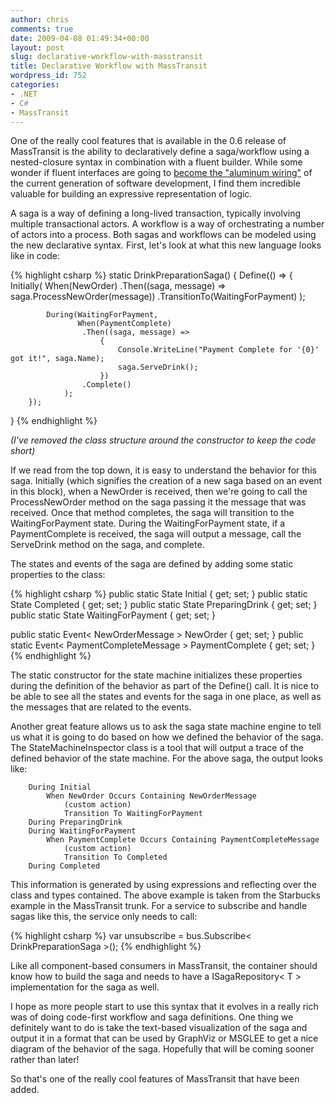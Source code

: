 ```yaml
---
author: chris
comments: true
date: 2009-04-08 01:49:34+00:00
layout: post
slug: declarative-workflow-with-masstransit
title: Declarative Workflow with MassTransit
wordpress_id: 752
categories:
- .NET
- C#
- MassTransit
---
```


One of the really cool features that is available in the 0.6 release of MassTransit is the ability to declaratively define a saga/workflow using a nested-closure syntax in combination with a fluent builder. While some wonder if fluent interfaces are going to [become the "aluminum wiring"](http://odetocode.com/Blogs/scott/archive/2009/03/16/12651.aspx) of the current generation of software development, I find them incredible valuable for building an expressive representation of logic.

A saga is a way of defining a long-lived transaction, typically involving multiple transactional actors. A workflow is a way of orchestrating a number of actors into a process. Both sagas and workflows can be modeled using the new declarative syntax. First, let's look at what this new language looks like in code:

{% highlight csharp %}
static DrinkPreparationSaga()
{
	Define(() =>
		{
			Initially(
				When(NewOrder)
					.Then((saga, message) => saga.ProcessNewOrder(message))
					.TransitionTo(WaitingForPayment)
				);

			During(WaitingForPayment,
			       When(PaymentComplete)
			       	.Then((saga, message) =>
			       		{
			       			Console.WriteLine("Payment Complete for '{0}' got it!", saga.Name);
			       			saga.ServeDrink();
			       		})
			       	.Complete()
				);
		});
}
{% endhighlight %}

_(I've removed the class structure around the constructor to keep the code short)_

If we read from the top down, it is easy to understand the behavior for this saga. Initially (which signifies the creation of a new saga based on an event in this block), when a NewOrder is received, then we're going to call the ProcessNewOrder method on the saga passing it the message that was received. Once that method completes, the saga will transition to the WaitingForPayment state. During the WaitingForPayment state, if a PaymentComplete is received, the saga will output a message, call the ServeDrink method on the saga, and complete.

The states and events of the saga are defined by adding some static properties to the class:

{% highlight csharp %}
public static State Initial { get; set; }
public static State Completed { get; set; }
public static State PreparingDrink { get; set; }
public static State WaitingForPayment { get; set; }

public static Event< NewOrderMessage > NewOrder { get; set; }
public static Event< PaymentCompleteMessage > PaymentComplete { get; set; }
{% endhighlight %}

The static constructor for the state machine initializes these properties during the definition of the behavior as part of the Define() call. It is nice to be able to see all the states and events for the saga in one place, as well as the messages that are related to the events.

Another great feature allows us to ask the saga state machine engine to tell us what it is going to do based on how we defined the behavior of the saga. The StateMachineInspector class is a tool that will output a trace of the defined behavior of the state machine. For the above saga, the output looks like:


    
    
    	During Initial
    		When NewOrder Occurs Containing NewOrderMessage
    			(custom action)
    			Transition To WaitingForPayment
    	During PreparingDrink
    	During WaitingForPayment
    		When PaymentComplete Occurs Containing PaymentCompleteMessage
    			(custom action)
    			Transition To Completed
    	During Completed
    



This information is generated by using expressions and reflecting over the class and types contained. The above example is taken from the Starbucks example in the MassTransit trunk. For a service to subscribe and handle sagas like this, the service only needs to call:

{% highlight csharp %}
var unsubscribe = bus.Subscribe< DrinkPreparationSaga >();
{% endhighlight %}

Like all component-based consumers in MassTransit, the container should know how to build the saga and needs to have a ISagaRepository< T > implementation for the saga as well.

I hope as more people start to use this syntax that it evolves in a really rich was of doing code-first workflow and saga definitions. One thing we definitely want to do is take the text-based visualization of the saga and output it in a format that can be used by GraphViz or MSGLEE to get a nice diagram of the behavior of the saga. Hopefully that will be coming sooner rather than later!

So that's one of the really cool features of MassTransit that have been added.
